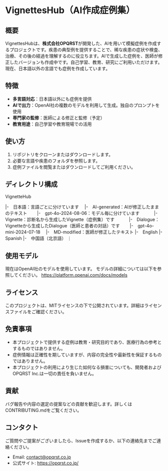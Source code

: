 # VignettesHub（AI作成症例集）

## 概要

VignettesHubは、**株式会社OPQRST**が開発した、AIを用いて模擬症例を作成するプロジェクトです。疾患の典型例を提供することで、稀な疾患の症状や検査、治療、その後の経過を理解するのに役立ちます。AIで生成した症例を、医師が修正したバージョンも作成中です。自己学習、教育、研究にご利用いただけます。現在、日本語以外の言語でも症例を作成しています。

## 特徴

- **多言語対応**：日本語以外にも症例を提供
- **AIで出力**：OpenAI社の複数のモデルを利用して生成。独自のプロンプトを使用
- **専門家の監修**：医師による修正と監修（予定）
- **教育用途**：自己学習や教育現場での活用

## 使い方

1. リポジトリをクローンまたはダウンロードします。
2. 必要な言語や疾患のフォルダを参照します。
3. 症例ファイルを閲覧またはダウンロードしてご利用ください。

## ディレクトリ構成

VignetteHub

|-　日本語：言語ごとに分けています
　|-　AI-generated：AIが修正したままのテキスト
　　|-　gpt-4o-2024-08-06：モデル毎に分けています
　　　|-　Vignette：診断名から生成したVignette（症例集）です
　　　|-　Dialogue：Vignetteから生成したDialogue（医師と患者の対話）です
　　|-　gpt-4o-mini-2024-07-18
　|-　MD-modified：医師が修正したテキスト
|-　English
|-　Spanish
|-　中国語（北京語）
⋮

## 使用モデル
現在はOpenAI社のモデルを使用しています。
モデルの詳細については以下を参照してください。
https://platform.openai.com/docs/models

## ライセンス
このプロジェクトは、MITライセンスの下で公開されています。詳細はライセンスファイルをご確認ください。

## 免責事項
- 本プロジェクトで提供する症例は教育・研究目的であり、医療行為の参考とするものではありません。
- 症例情報は正確性を期していますが、内容の完全性や最新性を保証するものではありません。
- 本プロジェクトの利用により生じた如何なる損害についても、開発者およびOPQRST Inc.は一切の責任を負いません。

## 貢献
バグ報告や内容の選定の提案などの貢献を歓迎します。詳しくはCONTRIBUTING.mdをご覧ください。

## コンタクト
ご質問やご提案がございましたら、Issueを作成するか、以下の連絡先までご連絡ください。
- Email: contact@opqrst.co.jp
- 公式サイト: https://opqrst.co.jp/
